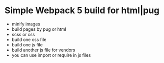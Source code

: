 # Simple Webpack 5 build for html|pug 
- minify images
- build pages by pug or html
- scss or css
- build one css file
- build one js file
- build another js file for vendors
- you can use import or require in js files